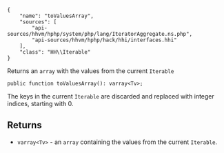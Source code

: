 ``` yamlmeta
{
    "name": "toValuesArray",
    "sources": [
        "api-sources/hhvm/hphp/system/php/lang/IteratorAggregate.ns.php",
        "api-sources/hhvm/hphp/hack/hhi/interfaces.hhi"
    ],
    "class": "HH\\Iterable"
}
```




Returns an ` array ` with the values from the current `` Iterable ``




``` Hack
public function toValuesArray(): varray<Tv>;
```




The keys in the current ` Iterable ` are discarded and replaced with integer
indices, starting with 0.




## Returns




+ ` varray<Tv> ` - an `` array `` containing the values from the current ``` Iterable ```.
<!-- HHAPIDOC -->
